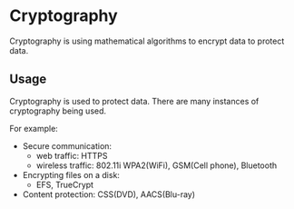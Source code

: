 # Cryptography

Cryptography is using mathematical algorithms to encrypt data to protect data.


## Usage

Cryptography is used to protect data. There are many instances of cryptography being used. 

For example:
- Secure communication:
    - web traffic: HTTPS
    - wireless traffic: 802.11i WPA2(WiFi), GSM(Cell phone), Bluetooth
- Encrypting files on a disk:
    - EFS, TrueCrypt
- Content protection: CSS(DVD), AACS(Blu-ray)